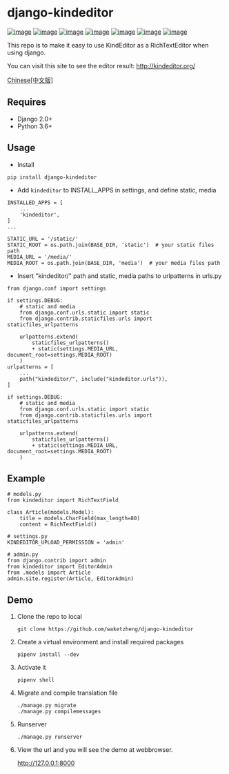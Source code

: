 # django-kindeditor

[![image](https://secure.travis-ci.org/waketzheng/django-kindeditor.svg?branch=master)](https://pypi.org/project/django-kindeditor/)
[![image](https://img.shields.io/pypi/v/django-kindeditor.svg)](https://pypi.org/project/django-kindeditor/)
[![image](https://img.shields.io/pypi/djversions/django-kindeditor.svg)](https://pypi.org/project/django-kindeditor/)
[![image](https://img.shields.io/pypi/pyversions/django-kindeditor.svg)](https://pypi.org/project/django-kineditor/)
[![image](https://img.shields.io/pypi/l/django-kindeditor.svg)](https://pypi.org/project/django-kindeditor/)
[![image](https://img.shields.io/codecov/c/github/waketzheng/django-kindeditor/master.svg)](https://codecov.io/github/waketzheng/django-kindeditor?branch=master)
[![image](https://img.shields.io/badge/code%20style-pep8-green.svg)](https://www.python.org/dev/peps/pep-0008/)


This repo is to make it easy to use KindEditor as a RichTextEditor when using django.

You can visit this site to see the editor result: 
http://kindeditor.org/

[Chinese[中文版]](https://github.com/waketzheng/django-kindeditor/blob/master/README.zh-hans.md)

## Requires

- Django 2.0+
- Python 3.6+

## Usage

- Install

```
pip install django-kindeditor
```

- Add `kindeditor` to INSTALL_APPS in settings, and define static, media

```
INSTALLED_APPS = [
    ...
    'kindeditor',
]
...

STATIC_URL = '/static/'
STATIC_ROOT = os.path.join(BASE_DIR, 'static')  # your static files path
MEDIA_URL = '/media/'
MEDIA_ROOT = os.path.join(BASE_DIR, 'media')  # your media files path
```

- Insert "kindeditor/" path and static, media paths to urlpatterns in urls.py

```
from django.conf import settings

if settings.DEBUG:
    # static and media
    from django.conf.urls.static import static
    from django.contrib.staticfiles.urls import staticfiles_urlpatterns

    urlpatterns.extend(
        staticfiles_urlpatterns()
        + static(settings.MEDIA_URL, document_root=settings.MEDIA_ROOT)
    )
urlpatterns = [
    ...
    path("kindeditor/", include("kindeditor.urls")),
]

if settings.DEBUG:
    # static and media
    from django.conf.urls.static import static
    from django.contrib.staticfiles.urls import staticfiles_urlpatterns

    urlpatterns.extend(
        staticfiles_urlpatterns()
        + static(settings.MEDIA_URL, document_root=settings.MEDIA_ROOT)
    )
```

## Example

```
# models.py
from kindeditor import RichTextField

class Article(models.Model):
    title = models.CharField(max_length=80)
    content = RichTextField()

# settings.py
KINDEDITOR_UPLOAD_PERMISSION = 'admin'

# admin.py
from django.contrib import admin
from kindeditor import EditorAdmin
from .models import Article
admin.site.register(Article, EditorAdmin)
```

## Demo

1. Clone the repo to local

    ```
    git clone https://github.com/waketzheng/django-kindeditor
    ```

2. Create a virtual environment and install required packages

    ```
    pipenv install --dev
    ```

3. Activate it

    ```
    pipenv shell
    ```

4. Migrate and compile translation file

    ```
    ./manage.py migrate
    ./manage.py compilemessages
    ```

5. Runserver

    ```
    ./manage.py runserver
    ```

6. View the url and you will see the demo at webbrowser.

    http://127.0.0.1:8000
